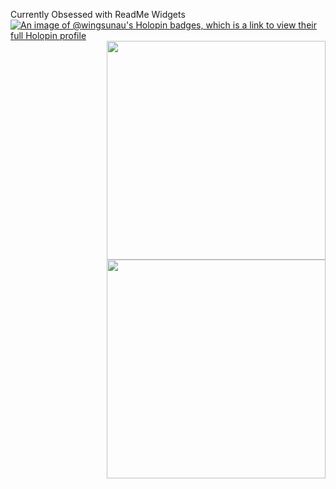 Currently Obsessed with ReadMe Widgets
[![An image of @wingsunau's Holopin badges, which is a link to view their full Holopin profile](https://holopin.me/wingsunau)](https://holopin.io/@wingsunau)
<img align='right' src="https://github-3d-contribution-calendar.vercel.app/api?username=WingSunAu" width="350px">
<img align='right' src="https://github-readme-stats.vercel.app/api?username=WingSunAu&show_icons=true&theme=dark" width="350px">



